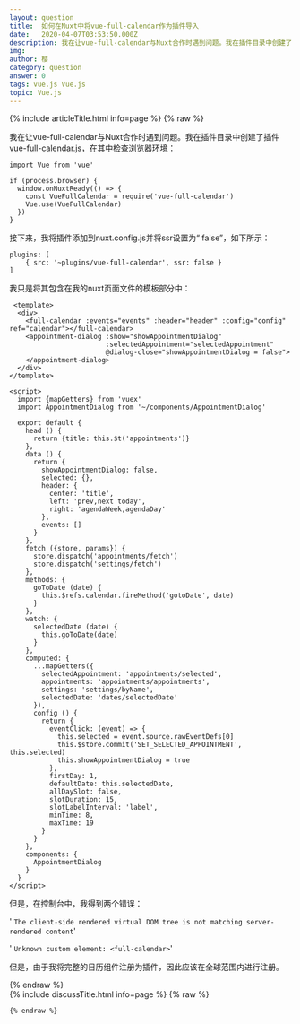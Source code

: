 ```yaml
---
layout: question
title:  如何在Nuxt中将vue-full-calendar作为插件导入
date:   2020-04-07T03:53:50.000Z
description: 我在让vue-full-calendar与Nuxt合作时遇到问题。我在插件目录中创建了插件vue-full-calendar.js，在其中检查浏览器环境：...
img: 
author: 樱
category: question
answer: 0
tags: vue.js Vue.js
topic: Vue.js
---
```

<div class="article-root">
  <div class="article">
    {% include articleTitle.html info=page %}
    {% raw %}
    <div class="article-content"><p><font style="vertical-align: inherit;"><font style="vertical-align: inherit;">我在让vue-full-calendar与Nuxt合作时遇到问题。</font><font style="vertical-align: inherit;">我在插件目录中创建了插件vue-full-calendar.js，在其中检查浏览器环境：</font></font></p>

<pre><code>import Vue from 'vue'<font></font>
<font></font>
if (process.browser) {<font></font>
  window.onNuxtReady(() =&gt; {<font></font>
    const VueFullCalendar = require('vue-full-calendar')<font></font>
    Vue.use(VueFullCalendar)<font></font>
  })<font></font>
}<font></font>
</code></pre>

<p><font style="vertical-align: inherit;"><font style="vertical-align: inherit;">接下来，我将插件添加到nuxt.config.js并将ssr设置为“ false”，如下所示：</font></font></p>

<pre><code>plugins: [<font></font>
    { src: '~plugins/vue-full-calendar', ssr: false }<font></font>
]<font></font>
</code></pre>

<p><font style="vertical-align: inherit;"><font style="vertical-align: inherit;">我只是将其包含在我的nuxt页面文件的模板部分中：</font></font></p>

<pre><code> &lt;template&gt;<font></font>
  &lt;div&gt;<font></font>
    &lt;full-calendar :events="events" :header="header" :config="config" ref="calendar"&gt;&lt;/full-calendar&gt;<font></font>
    &lt;appointment-dialog :show="showAppointmentDialog"<font></font>
                        :selectedAppointment="selectedAppointment"<font></font>
                        @dialog-close="showAppointmentDialog = false"&gt;<font></font>
    &lt;/appointment-dialog&gt;<font></font>
  &lt;/div&gt;<font></font>
&lt;/template&gt;<font></font>
<font></font>
&lt;script&gt;<font></font>
  import {mapGetters} from 'vuex'<font></font>
  import AppointmentDialog from '~/components/AppointmentDialog'<font></font>
<font></font>
  export default {<font></font>
    head () {<font></font>
      return {title: this.$t('appointments')}<font></font>
    },<font></font>
    data () {<font></font>
      return {<font></font>
        showAppointmentDialog: false,<font></font>
        selected: {},<font></font>
        header: {<font></font>
          center: 'title',<font></font>
          left: 'prev,next today',<font></font>
          right: 'agendaWeek,agendaDay'<font></font>
        },<font></font>
        events: []<font></font>
      }<font></font>
    },<font></font>
    fetch ({store, params}) {<font></font>
      store.dispatch('appointments/fetch')<font></font>
      store.dispatch('settings/fetch')<font></font>
    },<font></font>
    methods: {<font></font>
      goToDate (date) {<font></font>
        this.$refs.calendar.fireMethod('gotoDate', date)<font></font>
      }<font></font>
    },<font></font>
    watch: {<font></font>
      selectedDate (date) {<font></font>
        this.goToDate(date)<font></font>
      }<font></font>
    },<font></font>
    computed: {<font></font>
      ...mapGetters({<font></font>
        selectedAppointment: 'appointments/selected',<font></font>
        appointments: 'appointments/appointments',<font></font>
        settings: 'settings/byName',<font></font>
        selectedDate: 'dates/selectedDate'<font></font>
      }),<font></font>
      config () {<font></font>
        return {<font></font>
          eventClick: (event) =&gt; {<font></font>
            this.selected = event.source.rawEventDefs[0]<font></font>
            this.$store.commit('SET_SELECTED_APPOINTMENT', this.selected)<font></font>
            this.showAppointmentDialog = true<font></font>
          },<font></font>
          firstDay: 1,<font></font>
          defaultDate: this.selectedDate,<font></font>
          allDaySlot: false,<font></font>
          slotDuration: 15,<font></font>
          slotLabelInterval: 'label',<font></font>
          minTime: 8,<font></font>
          maxTime: 19<font></font>
        }<font></font>
      }<font></font>
    },<font></font>
    components: {<font></font>
      AppointmentDialog<font></font>
    }<font></font>
  }<font></font>
&lt;/script&gt;<font></font>
</code></pre>

<p><font style="vertical-align: inherit;"><font style="vertical-align: inherit;">但是，在控制台中，我得到两个错误：</font></font></p>

<p><font style="vertical-align: inherit;"><font style="vertical-align: inherit;">' </font></font><code>The client-side rendered virtual DOM tree is not matching server-rendered content</code><font style="vertical-align: inherit;"><font style="vertical-align: inherit;">'</font></font></p>

<p><font style="vertical-align: inherit;"><font style="vertical-align: inherit;">' </font></font><code>Unknown custom element: &lt;full-calendar&gt;</code><font style="vertical-align: inherit;"><font style="vertical-align: inherit;">'</font></font></p>

<p><font style="vertical-align: inherit;"><font style="vertical-align: inherit;">但是，由于我将完整的日历组件注册为插件，因此应该在全球范围内进行注册。</font></font></p></div>
    {% endraw %}
  </div>

  <div class="discuss-wrapper">
    {% include discussTitle.html info=page %}
    {% raw %}
    
    {% endraw %}
  </div>
<div>
